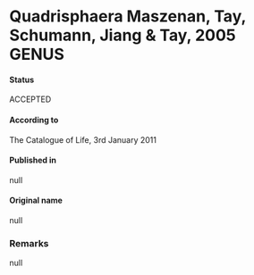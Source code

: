 # Quadrisphaera Maszenan, Tay, Schumann, Jiang & Tay, 2005 GENUS

#### Status
ACCEPTED

#### According to
The Catalogue of Life, 3rd January 2011

#### Published in
null

#### Original name
null

### Remarks
null